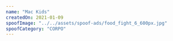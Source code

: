 ```yaml
---
name: "Mac Kids"
createdOn: 2021-01-09
spoofImage: "../../assets/spoof-ads/food_fight_6_600px.jpg"
spoofCategory: "CORPO"
---
```

